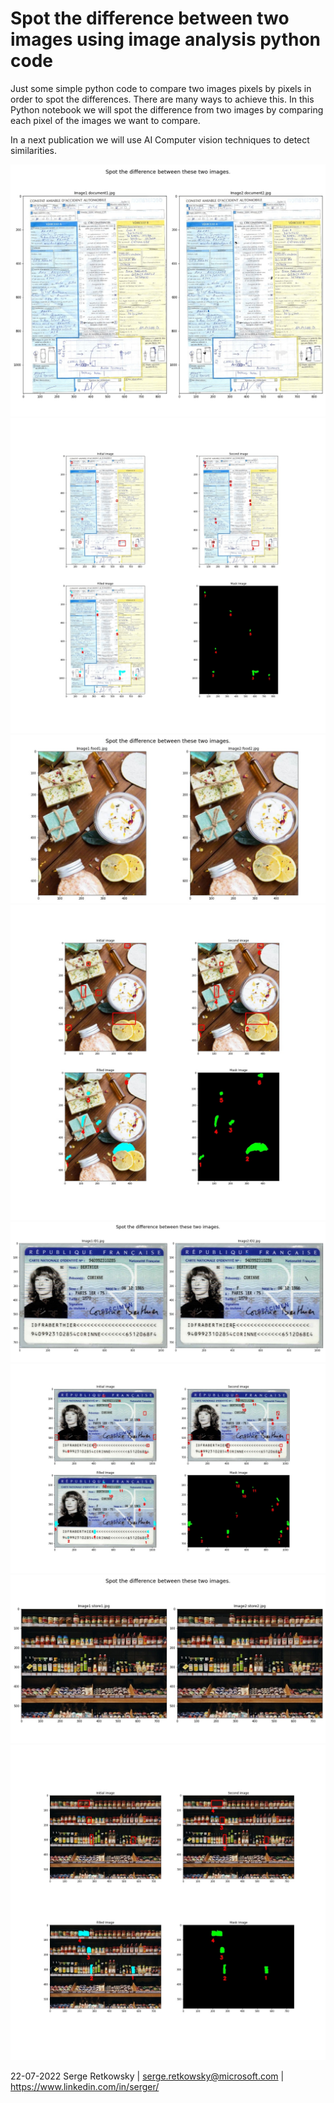 # Spot the difference between two images using image analysis python code

Just some simple python code to compare two images pixels by pixels in order to spot the differences.
There are many ways to achieve this. In this Python notebook we will spot the difference from two images by comparing each pixel of the images we want to compare.

In a next publication we will use AI Computer vision techniques to detect similarities.

<img src='outputs/document1_bothimages.jpg'>
<img src='outputs/document1_all.jpg'>

<img src='outputs/food1_bothimages.jpg'>
<img src='outputs/food1_all.jpg'>

<img src='outputs/ID1_bothimages.jpg'>
<img src='outputs/ID1_all.jpg'>

<img src='outputs/store1_bothimages.jpg'>
<img src='outputs/store1_all.jpg'>


22-07-2022
Serge Retkowsky | serge.retkowsky@microsoft.com | https://www.linkedin.com/in/serger/
